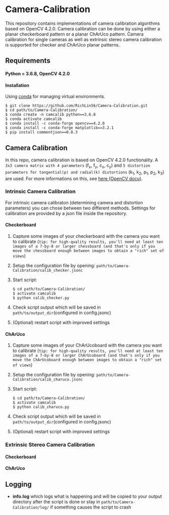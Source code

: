 # Camera-Calibration
This repository contains implementations of camera calibration algorithms based on OpenCV 4.2.0. Camera calibration can be done by using either a planar checkerboard pattern or a planar ChArUco pattern. Camera calibration for single cameras as well as extrinsic stereo camera calibration is supported for checker and ChArUco planar patterns.
## Requirements
#### Python = 3.6.8, OpenCV 4.2.0

#### Installation
Using [conda](https://docs.conda.io/en/latest/miniconda.html) for managing virtual environments.

    $ git clone https://github.com/RichLin56/Camera-Calibration.git
    $ cd path/to/Camera-Calibration/
    $ conda create -n camcalib python==3.6.8
    $ conda activate camcalib
    $ conda install -c conda-forge opencv==4.2.0
    $ conda install -c conda-forge matplotlib==3.2.1
    $ pip install commentjson==0.8.3

## Camera Calibration
In this repo, camera calibration is based on OpenCV 4.2.0 functionality. A `3x3 camera matrix with 4 parameters` (f<sub>x</sub>, f<sub>y</sub>, c<sub>x</sub>, c<sub>y</sub>) and `5 distortion parameters for tangential(p) and radial(k) distortions` (k<sub>1</sub>, k<sub>2</sub>, p<sub>1</sub>, p<sub>2</sub>, k<sub>3</sub>) are used. For more informations on this, see [here (OpenCV docu)](https://docs.opencv.org/4.2.0/d9/d0c/group__calib3d.html).
### Intrinsic Camera Calibration
For intrinsic camera calibraton (determining camera and distortion parameters) you can chose between two different methods.
Settings for calibration are provided by a json file inside the repository.
#### Checkerboard
 1. Capture some images of your checkerboard with the camera you want to calibrate (`tip: for high-quality results, you'll need at least ten images of a 7-by-8 or larger chessboard (and that's only if you move the chessboard enough between images to obtain a "rich" set of views`)
 2. Setup the configuration file by opening: `path/to/Camera-Calibration/calib_checker.jsonc`
 3. Start script:

        $ cd path/to/Camera-Calibration/
        $ activate camcalib
        $ python calib_checker.py
        
 4. Check script output which will be saved in `path/to/output_dir`(configured in config.jsonc)
 5. (Optional) restart script with improved settings

#### ChArUco
 1. Capture some images of your ChArUcoboard with the camera you want to calibrate (`tip: for high-quality results, you'll need at least ten images of a 7-by-8 or larger ChArUcoboard (and that's only if you move the ChArUcoboard enough between images to obtain a "rich" set of views`)
 2. Setup the configuration file by opening: `path/to/Camera-Calibration/calib_charuco.jsonc`
 3. Start script:

        $ cd path/to/Camera-Calibration/
        $ activate camcalib
        $ python calib_charuco.py
        
 4. Check script output which will be saved in `path/to/output_dir`(configured in config.jsonc)
 5. (Optional) restart script with improved settings

### Extrinsic Stereo Camera Calibration

#### Checkerboard

#### ChArUco

## Logging
- __info.log__ which logs what is happening and will be copied to your output directory after the script is done or stay in `path/to/Camera-Calibration/log/` if something causes the script to crash



